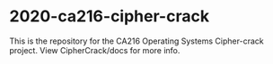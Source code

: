 # 2020-ca216-cipher-crack

This is the repository for the CA216 Operating Systems Cipher-crack project. View CipherCrack/docs for more info.
